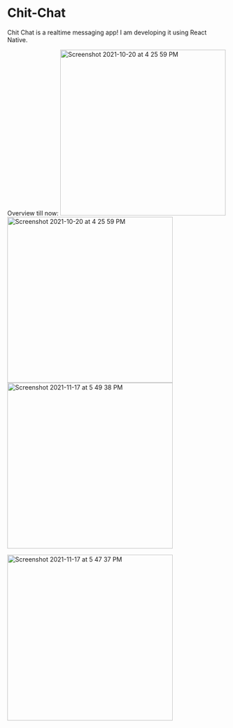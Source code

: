# Chit-Chat
Chit Chat is a realtime messaging app! I am developing it using React Native.

Overview till now:
<img width="378" alt="Screenshot 2021-10-20 at 4 25 59 PM" src="https://user-images.githubusercontent.com/72748253/138080815-62fad1a9-1f08-484e-aefd-7c6b677ea9da.png">
<img width="378" alt="Screenshot 2021-10-20 at 4 25 59 PM" src="https://user-images.githubusercontent.com/72748253/138080838-946822f4-ba7f-4e03-9140-6cb6deb069a2.png">
<img width="378" alt="Screenshot 2021-11-17 at 5 49 38 PM" src="https://user-images.githubusercontent.com/72748253/142199606-4bdc76ea-55f4-4bac-9b20-a5b3fbe03ef9.png">

<img width="378" alt="Screenshot 2021-11-17 at 5 47 37 PM" src="https://user-images.githubusercontent.com/72748253/142199648-ac1e910d-061c-4813-ab5b-a91d26e8a65c.png">
